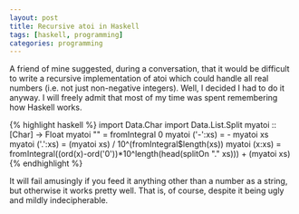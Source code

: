 ```yaml
---
layout: post
title: Recursive atoi in Haskell
tags: [haskell, programming]
categories: programming
---
```

A friend of mine suggested, during a conversation, that it would be difficult to write a recursive implementation of atoi which could handle all real numbers (i.e. not just non-negative integers). Well, I decided I had to do it anyway. I will freely admit that most of my time was spent remembering how Haskell works.

{% highlight haskell %}
import Data.Char
import Data.List.Split
myatoi :: [Char] -> Float
myatoi ""       = fromIntegral 0
myatoi ('-':xs) = - myatoi xs
myatoi ('.':xs) = (myatoi xs) / 10^(fromIntegral$length(xs))
myatoi (x:xs)   = fromIntegral((ord(x)-ord('0'))*10^length(head(splitOn "." xs))) + (myatoi xs)
{% endhighlight %}

It will fail amusingly if you feed it anything other than a number as a string, but otherwise it works pretty well. That is, of course, despite it being ugly and mildly indecipherable.
